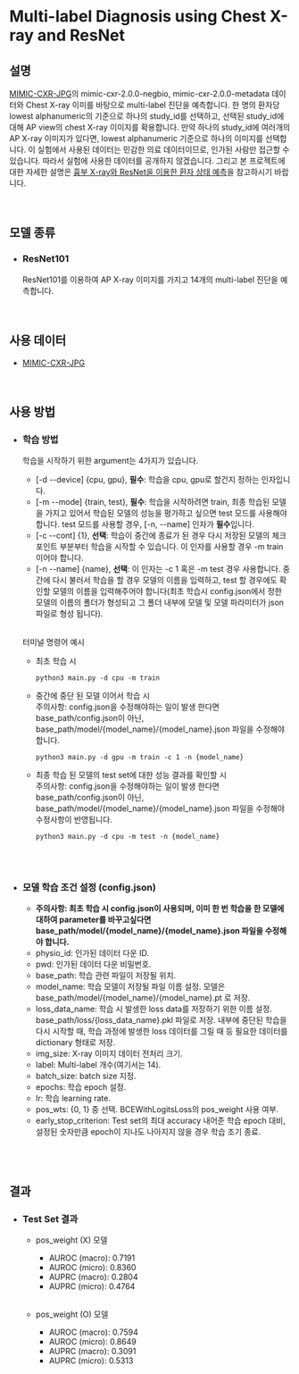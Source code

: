 # Multi-label Diagnosis using Chest X-ray and ResNet
## 설명
[MIMIC-CXR-JPG](https://physionet.org/content/mimic-cxr-jpg/2.0.0/)의 mimic-cxr-2.0.0-negbio, mimic-cxr-2.0.0-metadata 데이터와 Chest X-ray 이미를 바탕으로 multi-label 진단을 예측합니다.
한 명의 환자당 lowest alphanumeric의 기준으로 하나의 study_id를 선택하고, 선택된 study_id에 대해 AP view의 chest X-ray 이미지를 확용합니다.
만약 하나의 study_id에 여러개의 AP X-ray 이미지가 있다면, lowest alphanumeric 기준으로 하나의 이미지를 선택합니다.
이 실험에서 사용된 데이터는 민감한 의료 데이터이므로, 인가된 사람만 접근할 수 있습니다.
따라서 실험에 사용한 데이터를 공개하지 않겠습니다.
그리고 본 프로젝트에 대한 자세한 설명은 [흉부 X-ray와 ResNet을 이용한 환자 상태 예측](https://ljm565.github.io/contents/chest-xray-resnet1.html)을 참고하시기 바랍니다.
<br><br><br>

## 모델 종류
* ### ResNet101
    ResNet101를 이용하여 AP X-ray 이미지를 가지고 14개의 multi-label 진단을 예측합니다.
<br><br><br>


## 사용 데이터
* [MIMIC-CXR-JPG](https://physionet.org/content/mimic-cxr-jpg/2.0.0/)
<br><br><br>


## 사용 방법
* ### 학습 방법
    학습을 시작하기 위한 argument는 4가지가 있습니다.<br>
    * [-d --device] {cpu, gpu}, **필수**: 학습을 cpu, gpu로 할건지 정하는 인자입니다.
    * [-m --mode] {train, test}, **필수**: 학습을 시작하려면 train, 최종 학습된 모델을 가지고 있어서 학습된 모델의 성능을 평가하고 싶으면 test 모드를 사용해야 합니다. test 모드를 사용할 경우, [-n, --name] 인자가 **필수**입니다.
    * [-c --cont] {1}, **선택**: 학습이 중간에 종료가 된 경우 다시 저장된 모델의 체크포인트 부분부터 학습을 시작할 수 있습니다. 이 인자를 사용할 경우 -m train 이어야 합니다. 
    * [-n --name] {name}, **선택**: 이 인자는 -c 1 혹은 -m test 경우 사용합니다.
    중간에 다시 불러서 학습을 할 경우 모델의 이름을 입력하고, test 할 경우에도 확인할 모델의 이름을 입력해주어야 합니다(최초 학습시 config.json에서 정한 모델의 이름의 폴더가 형성되고 그 폴더 내부에 모델 및 모델 파라미터가 json 파일로 형성 됩니다).<br><br>

    터미널 명령어 예시<br>
    * 최초 학습 시
        ```
        python3 main.py -d cpu -m train
        ```
    * 중간에 중단 된 모델 이어서 학습 시
        <br>주의사항: config.json을 수정해야하는 일이 발생 한다면 base_path/config.json이 아닌, base_path/model/{model_name}/{model_name}.json 파일을 수정해야 합니다.
        ```
        python3 main.py -d gpu -m train -c 1 -n {model_name}
        ```
    * 최종 학습 된 모델의 test set에 대한 성능 결과를 확인할 시
        <br>주의사항: config.json을 수정해야하는 일이 발생 한다면 base_path/config.json이 아닌, base_path/model/{model_name}/{model_name}.json 파일을 수정해야 수정사항이 반영됩니다.
        ```
        python3 main.py -d cpu -m test -n {model_name}
        ```
    <br><br>

* ### 모델 학습 조건 설정 (config.json)
    * **주의사항: 최초 학습 시 config.json이 사용되며, 이미 한 번 학습을 한 모델에 대하여 parameter를 바꾸고싶다면 base_path/model/{model_name}/{model_name}.json 파일을 수정해야 합니다.**
    * physio_id: 인가된 데이터 다운 ID. 
    * pwd: 인가된 데이터 다운 비밀번호.
    * base_path: 학습 관련 파일이 저장될 위치.
    * model_name: 학습 모델이 저장될 파일 이름 설정. 모델은 base_path/model/{model_name}/{model_name}.pt 로 저장.
    * loss_data_name: 학습 시 발생한 loss data를 저장하기 위한 이름 설정. base_path/loss/{loss_data_name}.pkl 파일로 저장. 내부에 중단된 학습을 다시 시작할 때, 학습 과정에 발생한 loss 데이터를 그릴 때 등 필요한 데이터를 dictionary 형태로 저장.
    * img_size: X-ray 이미지 데이터 전처리 크기.
    * label: Multi-label 개수(여기서는 14).
    * batch_size: batch size 지정.
    * epochs: 학습 epoch 설정.
    * lr: 학습 learning rate.
    * pos_wts: {0, 1} 중 선택. BCEWithLogitsLoss의 pos_weight 사용 여부.
    * early_stop_criterion: Test set의 최대 accuracy 내어준 학습 epoch 대비, 설정된 숫자만큼 epoch이 지나도 나아지지 않을 경우 학습 조기 종료.    
    <br><br><br>


## 결과
* ### Test Set 결과
    * pos_weight (X) 모델
        * AUROC (macro): 0.7191
        * AUROC (micro): 0.8360
        * AUPRC (macro): 0.2804
        * AUPRC (micro): 0.4764<br><br>

    
    * pos_weight (O) 모델
        * AUROC (macro): 0.7594
        * AUROC (micro): 0.8649
        * AUPRC (macro): 0.3091
        * AUPRC (micro): 0.5313

<br><br><br>